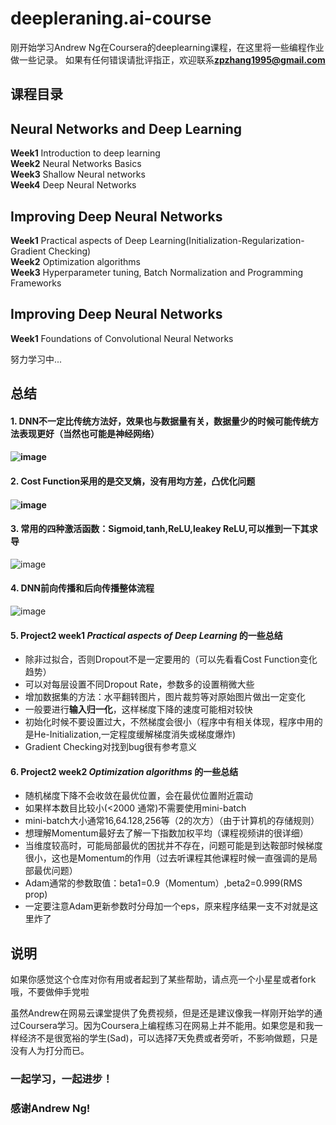 # deepleraning.ai-course
刚开始学习Andrew Ng在Coursera的deeplearning课程，在这里将一些编程作业做一些记录。
如果有任何错误请批评指正，欢迎联系**zpzhang1995@gmail.com**

## 课程目录
## Neural Networks and Deep Learning
   **Week1** Introduction to deep learning   
   **Week2** Neural Networks Basics   
   **Week3** Shallow Neural networks    
   **Week4** Deep Neural Networks 

## Improving Deep Neural Networks
   **Week1** Practical aspects of Deep Learning(Initialization-Regularization-Gradient Checking)  
   **Week2** Optimization algorithms  
   **Week3** Hyperparameter tuning, Batch Normalization and Programming Frameworks  
## Improving Deep Neural Networks
   **Week1**  Foundations of Convolutional Neural Networks  
   
        
      
   努力学习中...

## 总结
#### 1. DNN不一定比传统方法好，效果也与数据量有关，数据量少的时候可能传统方法表现更好（当然也可能是神经网络）
####  ![image](https://github.com/JudasDie/deeplearning.ai-course/raw/master/images_md/DataScalevsMethod.png)   

#### 2. Cost Function采用的是交叉熵，没有用均方差，凸优化问题
####  ![image](https://github.com/JudasDie/deeplearning.ai-course/raw/master/images_md/CostFunction.png)    

#### 3. 常用的四种激活函数：Sigmoid,tanh,ReLU,leakey ReLU,可以推到一下其求导
![image](https://github.com/JudasDie/deeplearning.ai-course/raw/master/images_md/ActivationFunction.png)   

#### 4. DNN前向传播和后向传播整体流程
![image](https://github.com/JudasDie/deeplearning.ai-course/raw/master/images_md/Propagation.png)   

#### 5. Project2 week1 *Practical aspects of Deep Learning* 的一些总结
- 除非过拟合，否则Dropout不是一定要用的（可以先看看Cost Function变化趋势）
- 可以对每层设置不同Dropout Rate，参数多的设置稍微大些 
- 增加数据集的方法：水平翻转图片，图片裁剪等对原始图片做出一定变化  
- 一般要进行**输入归一化**，这样梯度下降的速度可能相对较快  
- 初始化时候不要设置过大，不然梯度会很小（程序中有相关体现，程序中用的是He-Initialization,一定程度缓解梯度消失或梯度爆炸)  
- Gradient Checking对找到bug很有参考意义 

#### 6. Project2 week2 *Optimization algorithms* 的一些总结
- 随机梯度下降不会收敛在最优位置，会在最优位置附近震动
- 如果样本数目比较小(<2000 通常)不需要使用mini-batch
- mini-batch大小通常16,64.128,256等（2的次方）（由于计算机的存储规则）
- 想理解Momentum最好去了解一下指数加权平均（课程视频讲的很详细）
- 当维度较高时，可能局部最优的困扰并不存在，问题可能是到达鞍部时候梯度很小，这也是Momentum的作用（过去听课程其他课程时候一直强调的是局部最优问题）
- Adam通常的参数取值：beta1=0.9（Momentum）,beta2=0.999(RMS prop) 
- 一定要注意Adam更新参数时分母加一个eps，原来程序结果一支不对就是这里炸了

## 说明
如果你感觉这个仓库对你有用或者起到了某些帮助，请点亮一个小星星或者fork哦，不要做伸手党啦  

虽然Andrew在网易云课堂提供了免费视频，但是还是建议像我一样刚开始学的通过Coursera学习。因为Coursera上编程练习在网易上并不能用。如果您是和我一样经济不是很宽裕的学生(Sad)，可以选择7天免费或者旁听，不影响做题，只是没有人为打分而已。


### 一起学习，一起进步！
### 感谢Andrew Ng!

